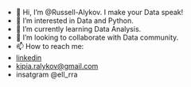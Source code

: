 []([https://github.com/Your_Repository_Name/Your_GIF_Name.gif](https://media2.giphy.com/media/smzfl3E7a4iHK/giphy.gif?cid=ecf05e477mk27o9w1nit0t3s0ecepx4ane9pf1h7sfe1mipe&rid=giphy.gif&ct=g))
- 👋 Hi, I’m @Russell-Alykov. I make your Data speak!
- 👀 I’m interested in Data and Python.
- 🌱 I’m currently learning Data Analysis.
- 💞️ I’m looking to collaborate with Data community.
- 📫 How to reach me:  
- [linkedin](https://linkedin.com/in/ruslan-alykov)
- kipia.ralykov@gmail.com
- insatgram @ell_rra

<!---
Russell-Alykov/Russell-Alykov is a ✨ special ✨ repository because its `README.md` (this file) appears on your GitHub profile.
You can click the Preview link to take a look at your changes.
--->
